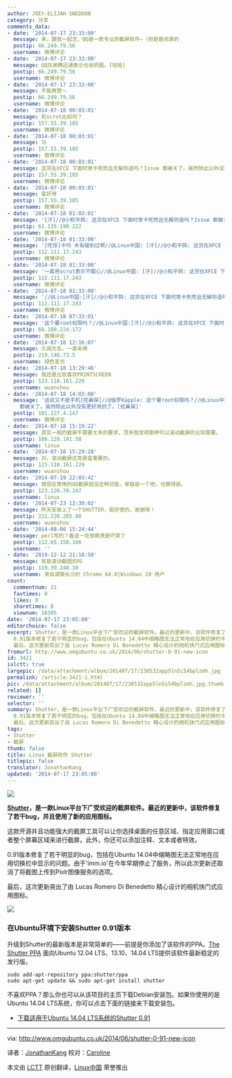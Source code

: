```yaml
---
author: JOEY-ELIJAH SNEDDON
category: 分享
comments_data:
- date: '2014-07-17 23:33:00'
  message: 来，跟我一起念，QQ是一款专业的截屏软件~（但是是闭源的
  postip: 66.249.79.56
  username: 微博评论
- date: '2014-07-17 23:33:00'
  message: QQ兄弟腾迅通表示也会抓图。[哈哈]
  postip: 66.249.79.56
  username: 微博评论
- date: '2014-07-17 23:33:00'
  message: 不能再赞～
  postip: 66.249.79.56
  username: 微博评论
- date: '2014-07-18 00:03:01'
  message: 和scrot比如何？
  postip: 157.55.39.185
  username: 微博评论
- date: '2014-07-18 00:03:01'
  message: 马
  postip: 157.55.39.185
  username: 微博评论
- date: '2014-07-18 00:03:01'
  message: 这货在XFCE 下面时常卡死而且无解你造吗？Issue 都被关了。虽然除此以外没有更好用的了。[挖鼻屎]
  postip: 157.55.39.185
  username: 微博评论
- date: '2014-07-18 00:03:01'
  message: 蛮好用
  postip: 157.55.39.185
  username: 微博评论
- date: '2014-07-18 01:03:01'
  message: '[汗]//@小和平鸽: 这货在XFCE 下面时常卡死而且无解你造吗？Issue 都被关了。虽然除此以外没有更好用的了。[挖鼻屎]'
  postip: 61.135.190.222
  username: 微博评论
- date: '2014-07-18 01:33:00'
  message: '[吃惊]卡吗 木有碰到过啊//@Linux中国: [汗]//@小和平鸽: 这货在XFCE 下面时常卡死而且无解你造吗？Issue 都被关了。虽然除此以外没有更好用的了。[挖鼻屎]'
  postip: 112.111.17.243
  username: 微博评论
- date: '2014-07-18 01:33:00'
  message: '一直用scrot表示不關心//@Linux中国: [汗]//@小和平鸽: 这货在XFCE 下面时常卡死而且无解你造吗？Issue 都被关了。虽然除此以外没有更好用的了。[挖鼻屎]'
  postip: 112.111.17.243
  username: 微博评论
- date: '2014-07-18 01:33:00'
  message: '//@Linux中国:[汗]//@小和平鸽: 这货在XFCE 下面时常卡死而且无解你造吗？Issue 都被关了。虽然除此以外没有更好用的了。[挖鼻屎]'
  postip: 112.111.17.243
  username: 微博评论
- date: '2014-07-18 07:33:01'
  message: '这个要root权限吗？//@Linux中国:[汗]//@小和平鸽: 这货在XFCE 下面时常卡死而且无解你造吗？Issue 都被关了。虽然除此以外没有更好用的了。[挖鼻屎]'
  postip: 68.180.224.172
  username: 微博评论
- date: '2014-07-18 12:16:07'
  message: 久闻大名，一直未用
  postip: 219.146.73.5
  username: 绿色圣光
- date: '2014-07-18 13:29:46'
  message: 我还是比较喜欢PRINTSCREEN
  postip: 123.118.161.229
  username: wuanshou
- date: '2014-07-18 14:03:00'
  message: '话说又不是手机[挖鼻屎]//@伽罗Kapple: 这个要root权限吗？//@Linux中国:[汗]//@小和平鸽: 这货在XFCE 下面时常卡死而且无解你造吗？Issue
    都被关了。虽然除此以外没有更好用的了。[挖鼻屎]'
  postip: 101.227.4.147
  username: 微博评论
- date: '2014-07-18 15:19:22'
  message: 其实一般的截屏不需要太多的要求，顶多我觉得那种可以滚动截屏的比较需要。
  postip: 106.120.101.58
  username: linux
- date: '2014-07-18 15:29:28'
  message: 对。滚动截屏还真是蛮重要的。
  postip: 123.118.161.229
  username: wuanshou
- date: '2014-07-19 22:03:42'
  message: 我现在常用的QQ截屏就没这种功能，单独装一个吧，也懒得装。
  postip: 123.120.70.247
  username: linux
- date: '2014-07-23 12:30:02'
  message: 昨天安装上了一个SHUTTER，挺好使的。谢谢呀！
  postip: 221.220.205.80
  username: wuanshou
- date: '2014-08-06 15:24:44'
  message: perl写的？看这一坨依赖真是吓哭了
  postip: 112.65.158.166
  username: ''
- date: '2019-12-12 21:18:50'
  message: 有能滚动截图的吗
  postip: 119.39.248.10
  username: 来自湖南长沙的 Chrome 64.0|Windows 10 用户
count:
  commentnum: 21
  favtimes: 0
  likes: 0
  sharetimes: 8
  viewnum: 16305
date: '2014-07-17 23:05:00'
editorchoice: false
excerpt: Shutter，是一款Linux平台下广受欢迎的截屏软件。最近的更新中，该软件修复了若干bug，并且使用了新的应用图标。 这款开源并且功能强大的截屏工具可以让你选择桌面的任意区域、指定应用窗口或者整个屏幕区域来进行截屏。此外，你还可以添加注释、文本或者特效。
  0.91版本修复了若干明显的bug，包括在Ubuntu 14.04中缩略图无法正常地在应用切换栏中显示的问题。由于'imm.io'在今年早期停止了服务，所以此次更新还取消了将截图上传到Pixlr图像服务的选项。
  最后，这次更新突出了由 Lucas Romero Di Benedetto 精心设计的相机快门式应用图标
fromurl: http://www.omgubuntu.co.uk/2014/06/shutter-0-91-new-icon
id: 3421
islctt: true
largepic: /data/attachment/album/201407/17/230532app5ln5i54bplzmh.jpg
permalink: /article-3421-1.html
pic: /data/attachment/album/201407/17/230532app5ln5i54bplzmh.jpg.thumb.jpg
related: []
reviewer: ''
selector: ''
summary: Shutter，是一款Linux平台下广受欢迎的截屏软件。最近的更新中，该软件修复了若干bug，并且使用了新的应用图标。 这款开源并且功能强大的截屏工具可以让你选择桌面的任意区域、指定应用窗口或者整个屏幕区域来进行截屏。此外，你还可以添加注释、文本或者特效。
  0.91版本修复了若干明显的bug，包括在Ubuntu 14.04中缩略图无法正常地在应用切换栏中显示的问题。由于'imm.io'在今年早期停止了服务，所以此次更新还取消了将截图上传到Pixlr图像服务的选项。
  最后，这次更新突出了由 Lucas Romero Di Benedetto 精心设计的相机快门式应用图标
tags:
- Shutter
- 截屏
thumb: false
title: Linux 截屏软件 Shutter
titlepic: false
translator: JonathanKang
updated: '2014-07-17 23:05:00'
---
```


![](/data/attachment/album/201407/17/230532app5ln5i54bplzmh.jpg)


**[Shutter](https://apps.ubuntu.com/cat/applications/shutter/)，是一款Linux平台下广受欢迎的截屏软件。最近的更新中，该软件修复了若干bug，并且使用了新的应用图标。**


这款开源并且功能强大的截屏工具可以让你选择桌面的任意区域、指定应用窗口或者整个屏幕区域来进行截屏。此外，你还可以添加注释、文本或者特效。


0.91版本修复了若干明显的bug，包括在Ubuntu 14.04中缩略图无法正常地在应用切换栏中显示的问题。由于'imm.io'在今年早期停止了服务，所以此次更新还取消了将截图上传到Pixlr图像服务的选项。


最后，这次更新突出了由 Lucas Romero Di Benedetto 精心设计的相机快门式应用图标。


![](/data/attachment/album/201407/17/230534bwl5mek192wy4q5m.png)


### 在Ubuntu环境下安装Shutter 0.91版本


升级到Shutter的最新版本是非常简单的——前提是你添加了该软件的PPA。[The Shutter PPA](https://launchpad.net/%7Eshutter/+archive/ppa) 面向Ubuntu 12.04 LTS、13.10、14.04 LTS提供该软件最新稳定的发行版。



```
sudo add-apt-repository ppa:shutter/ppa
sudo apt-get update && sudo apt-get install shutter

```

不喜欢PPA？那么你也可以从该项目的主页下载Debian安装包。如果你使用的是Ubuntu 14.04 LTS系统，你可以点击下面的链接来下载安装包。


* [下载适用于Ubuntu 14.04 LTS系统的Shutter 0.91](https://launchpad.net/%7Eshutter/+archive/ppa/+files/shutter_0.91%7Eppa2%7Eubuntu14.04.1_all.deb)




---


via: <http://www.omgubuntu.co.uk/2014/06/shutter-0-91-new-icon>


译者：[JonathanKang](https://github.com/JonathanKang) 校对：[Caroline](https://github.com/carolinewuyan)


本文由 [LCTT](https://github.com/LCTT/TranslateProject) 原创翻译，[Linux中国](http://linux.cn/) 荣誉推出